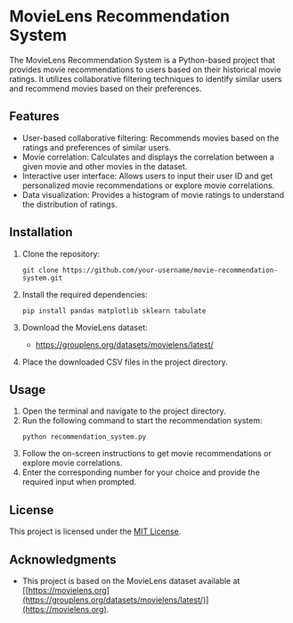 

# MovieLens Recommendation System

The MovieLens Recommendation System is a Python-based project that provides movie recommendations to users based on their historical movie ratings. It utilizes collaborative filtering techniques to identify similar users and recommend movies based on their preferences.

## Features

- User-based collaborative filtering: Recommends movies based on the ratings and preferences of similar users.
- Movie correlation: Calculates and displays the correlation between a given movie and other movies in the dataset.
- Interactive user interface: Allows users to input their user ID and get personalized movie recommendations or explore movie correlations.
- Data visualization: Provides a histogram of movie ratings to understand the distribution of ratings.

## Installation

1. Clone the repository:
   ```
   git clone https://github.com/your-username/movie-recommendation-system.git
   ```

2. Install the required dependencies:
   ```
   pip install pandas matplotlib sklearn tabulate
   ```

3. Download the MovieLens dataset:
   - https://grouplens.org/datasets/movielens/latest/
   

4. Place the downloaded CSV files in the project directory.

## Usage

1. Open the terminal and navigate to the project directory.
2. Run the following command to start the recommendation system:
   ```
   python recommendation_system.py
   ```
3. Follow the on-screen instructions to get movie recommendations or explore movie correlations.
4. Enter the corresponding number for your choice and provide the required input when prompted.


## License

This project is licensed under the [MIT License](LICENSE).

## Acknowledgments

- This project is based on the MovieLens dataset available at [[https://movielens.org](https://grouplens.org/datasets/movielens/latest/)](https://movielens.org).


